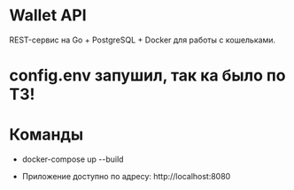 # Wallet API
REST-сервис на Go + PostgreSQL + Docker для работы с кошельками.

# config.env запушил, так ка было по ТЗ!

# Команды 

- docker-compose up --build

- Приложение доступно по адресу: http://localhost:8080